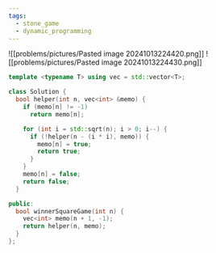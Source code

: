```yaml
---
tags:
  - stone_game
  - dynamic_programming
---
```

![[problems/pictures/Pasted image 20241013224420.png]]
![[problems/pictures/Pasted image 20241013224430.png]]



```c++
template <typename T> using vec = std::vector<T>;

class Solution {
  bool helper(int n, vec<int> &memo) {
    if (memo[n] != -1)
      return memo[n];

    for (int i = std::sqrt(n); i > 0; i--) {
      if (!helper(n - (i * i), memo)) {
        memo[n] = true;
        return true;
      }
    }
    memo[n] = false;
    return false;
  }

public:
  bool winnerSquareGame(int n) {
    vec<int> memo(n + 1, -1);
    return helper(n, memo);
  }
};
```